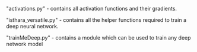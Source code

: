 "activations.py" - contains all activation functions and their gradients.

"isthara_versatile.py" - contains all the helper functions required to train a deep neural network.

"trainMeDeep.py" - contains a module which can be used to train any deep network model
